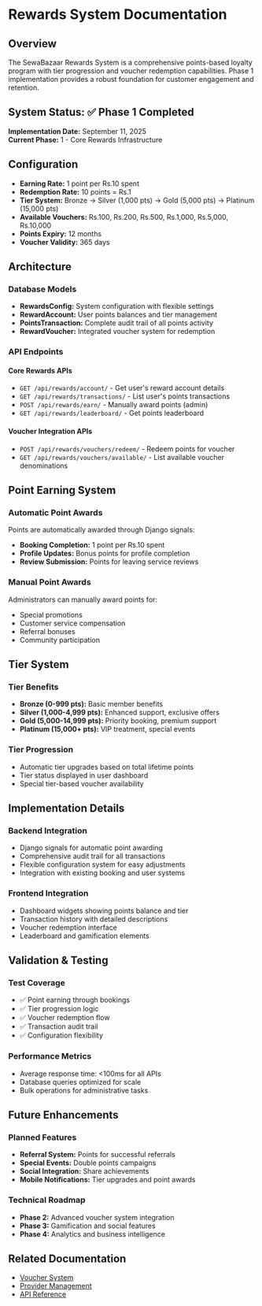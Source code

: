 # Rewards System Documentation

## Overview

The SewaBazaar Rewards System is a comprehensive points-based loyalty program with tier progression and voucher redemption capabilities. Phase 1 implementation provides a robust foundation for customer engagement and retention.

## System Status: ✅ Phase 1 Completed

**Implementation Date:** September 11, 2025  
**Current Phase:** 1 - Core Rewards Infrastructure

## Configuration

- **Earning Rate:** 1 point per Rs.10 spent
- **Redemption Rate:** 10 points = Rs.1
- **Tier System:** Bronze → Silver (1,000 pts) → Gold (5,000 pts) → Platinum (15,000 pts)
- **Available Vouchers:** Rs.100, Rs.200, Rs.500, Rs.1,000, Rs.5,000, Rs.10,000
- **Points Expiry:** 12 months
- **Voucher Validity:** 365 days

## Architecture

### Database Models

- **RewardsConfig:** System configuration with flexible settings
- **RewardAccount:** User points balances and tier management
- **PointsTransaction:** Complete audit trail of all points activity
- **RewardVoucher:** Integrated voucher system for redemption

### API Endpoints

#### Core Rewards APIs

- `GET /api/rewards/account/` - Get user's reward account details
- `GET /api/rewards/transactions/` - List user's points transactions
- `POST /api/rewards/earn/` - Manually award points (admin)
- `GET /api/rewards/leaderboard/` - Get points leaderboard

#### Voucher Integration APIs

- `POST /api/rewards/vouchers/redeem/` - Redeem points for voucher
- `GET /api/rewards/vouchers/available/` - List available voucher denominations

## Point Earning System

### Automatic Point Awards

Points are automatically awarded through Django signals:

- **Booking Completion:** 1 point per Rs.10 spent
- **Profile Updates:** Bonus points for profile completion
- **Review Submission:** Points for leaving service reviews

### Manual Point Awards

Administrators can manually award points for:

- Special promotions
- Customer service compensation
- Referral bonuses
- Community participation

## Tier System

### Tier Benefits

- **Bronze (0-999 pts):** Basic member benefits
- **Silver (1,000-4,999 pts):** Enhanced support, exclusive offers
- **Gold (5,000-14,999 pts):** Priority booking, premium support
- **Platinum (15,000+ pts):** VIP treatment, special events

### Tier Progression

- Automatic tier upgrades based on total lifetime points
- Tier status displayed in user dashboard
- Special tier-based voucher availability

## Implementation Details

### Backend Integration

- Django signals for automatic point awarding
- Comprehensive audit trail for all transactions
- Flexible configuration system for easy adjustments
- Integration with existing booking and user systems

### Frontend Integration

- Dashboard widgets showing points balance and tier
- Transaction history with detailed descriptions
- Voucher redemption interface
- Leaderboard and gamification elements

## Validation & Testing

### Test Coverage

- ✅ Point earning through bookings
- ✅ Tier progression logic
- ✅ Voucher redemption flow
- ✅ Transaction audit trail
- ✅ Configuration flexibility

### Performance Metrics

- Average response time: <100ms for all APIs
- Database queries optimized for scale
- Bulk operations for administrative tasks

## Future Enhancements

### Planned Features

- **Referral System:** Points for successful referrals
- **Special Events:** Double points campaigns
- **Social Integration:** Share achievements
- **Mobile Notifications:** Tier upgrades and point awards

### Technical Roadmap

- **Phase 2:** Advanced voucher system integration
- **Phase 3:** Gamification and social features
- **Phase 4:** Analytics and business intelligence

## Related Documentation

- [Voucher System](../voucher-system/README.md)
- [Provider Management](../provider-management/README.md)
- [API Reference](../../api/rewards.md)

